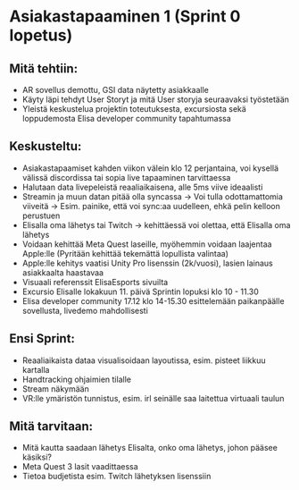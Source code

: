 # Asiakastapaaminen 1 (Sprint 0 lopetus)

## Mitä tehtiin:
- AR sovellus demottu, GSI data näytetty asiakkaalle
- Käyty läpi tehdyt User Storyt ja mitä User storyja seuraavaksi työstetään
- Yleistä keskustelua projektin toteutuksesta, excursiosta sekä loppudemosta Elisa developer community tapahtumassa

## Keskusteltu:
- Asiakastapaamiset kahden viikon välein klo 12 perjantaina, voi kysellä välissä discordissa tai sopia live tapaaminen tarvittaessa
- Halutaan data livepeleistä reaaliaikaisena, alle 5ms viive ideaalisti
- Streamin ja muun datan pitää olla syncassa -> Voi tulla odottamattomia viiveitä -> Esim. painike, että voi sync:aa uudelleen, ehkä pelin kelloon perustuen
- Elisalla oma lähetys tai Twitch -> kehittäessä voi olettaa, että Elisalla oma lähetys
- Voidaan kehittää Meta Quest laseille, myöhemmin voidaan laajentaa Apple:lle (Pyritään kehittää tekemättä lopullista valintaa)
- Apple:lle kehitys vaatisi Unity Pro lisenssin (2k/vuosi), lasien lainaus asiakkaalta haastavaa
- Visuaali referenssit ElisaEsports sivuilta
- Excursio Elisalle lokakuun 11. päivä Sprintin lopuksi klo 10 - 11.30
- Elisa developer community 17.12 klo 14-15.30 esittelemään paikanpäälle sovellusta, livedemo mahdollisesti 

## Ensi Sprint:
- Reaaliaikaista dataa visualisoidaan layoutissa, esim. pisteet liikkuu kartalla
- Handtracking ohjaimien tilalle
- Stream näkymään
- VR:lle ymäristön tunnistus, esim. irl seinälle saa laitettua virtuaali taulun

## Mitä tarvitaan:
- Mitä kautta saadaan lähetys Elisalta, onko oma lähetys, johon pääsee käsiksi?
- Meta Quest 3 lasit vaadittaessa
- Tietoa budjetista esim. Twitch lähetyksen lisenssiin
